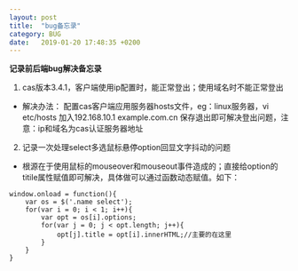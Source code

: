 ```yaml
---
layout: post
title:  "bug备忘录"
category: BUG
date:   2019-01-20 17:48:35 +0200
---
```

**记录前后端bug解决备忘录**

1. cas版本3.4.1，客户端使用ip配置时，能正常登出；使用域名时不能正常登出
- 解决办法： 配置cas客户端应用服务器hosts文件，eg：linux服务器，vi etc/hosts 加入192.168.10.1 example.com.cn 保存退出即可解决登出问题，注意：ip和域名为cas认证服务器地址

2. 记录一次处理select多选鼠标悬停option回显文字抖动的问题
- 根源在于使用鼠标的mouseover和mouseout事件造成的；直接给option的titile属性赋值即可解决，具体做可以通过函数动态赋值。如下：

```
window.onload = function(){
    var os = $('.name select');
    for(var i = 0; i < 1; i++){
        var opt = os[i].options;
        for(var j = 0; j < opt.length; j++){
            opt[j].title = opt[i].innerHTML;//主要的在这里
        }
    }
}
```